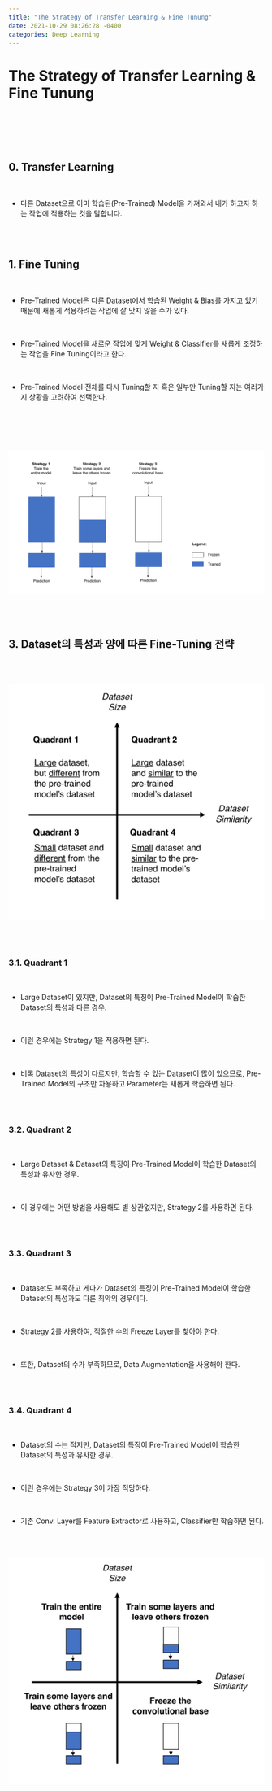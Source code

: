 ```yaml
---
title: "The Strategy of Transfer Learning & Fine Tunung"
date: 2021-10-29 08:26:28 -0400
categories: Deep Learning
---
```

# The Strategy of Transfer Learning & Fine Tunung

<br>
<br>
<br>
<br>

## 0. Transfer Learning

<br>

* 다른 Dataset으로 이미 학습된(Pre-Trained) Model을 가져와서 내가 하고자 하는 작업에 적용하는 것을 말합니다.

<br>
<br>

## 1. Fine Tuning

<br>

* Pre-Trained Model은 다른 Dataset에서 학습된 Weight & Bias를 가지고 있기 때문에 새롭게 적용하려는 작업에 잘 맞지 않을 수가 있다.

<br>

* Pre-Trained Model을 새로운 작업에 맞게 Weight & Classifier를 새롭게 조정하는 작업을 Fine Tuning이라고 한다.

<br>

* Pre-Trained Model 전체를 다시 Tuning할 지 혹은 일부만 Tuning할 지는 여러가지 상황을 고려하여 선택한다.   

<br>
<br>
<br>
<br>

<p align="center">
  <img src="/assets/Transfer_Learning/pic_00.png">
</p>

<br>
<br>

## 3. Dataset의 특성과 양에 따른 Fine-Tuning 전략   

<br>
<br>

<p align="center">
  <img src="/assets/Transfer_Learning/pic_01.png">
</p>

<br>
<br>

### 3.1. Quadrant 1

<br>

* Large Dataset이 있지만, Dataset의 특징이 Pre-Trained Model이 학습한 Dataset의 특성과 다른 경우.

<br>

* 이런 경우에는 Strategy 1을 적용하면 된다.

<br>

* 비록 Dataset의 특성이 다르지만, 학습할 수 있는 Dataset이 많이 있으므로, Pre-Trained Model의 구조만 차용하고 Parameter는 새롭게 학습하면 된다.

<br>
<br>
   

### 3.2. Quadrant 2

<br>

* Large Dataset & Dataset의 특징이 Pre-Trained Model이 학습한 Dataset의 특성과 유사한 경우.

<br>

* 이 경우에는 어떤 방법을 사용해도 별 상관없지만, Strategy 2를 사용하면 된다.

<br>
<br>

### 3.3. Quadrant 3

<br>

* Dataset도 부족하고 게다가 Dataset의 특징이 Pre-Trained Model이 학습한 Dataset의 특성과도 다른 최악의 경우이다.

<br>

* Strategy 2를 사용하여, 적절한 수의 Freeze Layer를 찾아야 한다.

<br>

* 또한, Dataset의 수가 부족하므로, Data Augmentation을 사용해야 한다.

<br>
<br>

### 3.4. Quadrant 4

<br>

* Dataset의 수는 적지만, Dataset의 특징이 Pre-Trained Model이 학습한 Dataset의 특성과 유사한 경우.

<br>

* 이런 경우에는 Strategy 3이 가장 적당하다.

<br>

* 기존 Conv. Layer를 Feature Extractor로 사용하고, Classifier만 학습하면 된다.

<br>
<br>

<p align="center">
  <img src="/assets/Transfer_Learning/pic_02.png">
</p>

